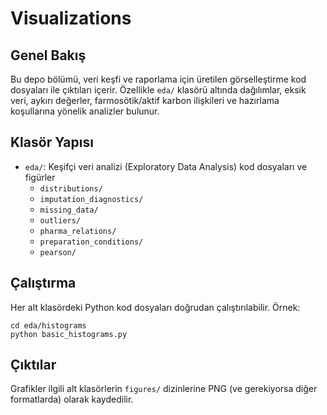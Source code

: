 Visualizations
==============

Genel Bakış
-----------
Bu depo bölümü, veri keşfi ve raporlama için üretilen görselleştirme kod dosyaları ile çıktıları içerir. Özellikle `eda/` klasörü altında dağılımlar, eksik veri, aykırı değerler, farmosötik/aktif karbon ilişkileri ve hazırlama koşullarına yönelik analizler bulunur.

Klasör Yapısı
-------------
- `eda/`: Keşifçi veri analizi (Exploratory Data Analysis) kod dosyaları ve figürler
  - `distributions/`
  - `imputation_diagnostics/`
  - `missing_data/`
  - `outliers/`
  - `pharma_relations/`
  - `preparation_conditions/`
  - `pearson/`

Çalıştırma
----------
Her alt klasördeki Python kod dosyaları doğrudan çalıştırılabilir. Örnek:

```
cd eda/histograms
python basic_histograms.py
```

Çıktılar
--------
Grafikler ilgili alt klasörlerin `figures/` dizinlerine PNG (ve gerekiyorsa diğer formatlarda) olarak kaydedilir.


